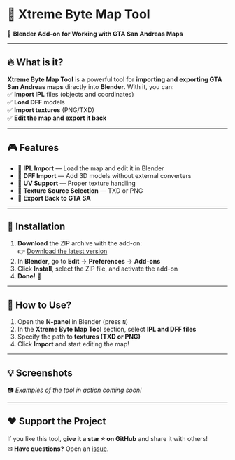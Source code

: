 # 📌 Xtreme Byte Map Tool
🚀 **Blender Add-on for Working with GTA San Andreas Maps**

---

## 🔥 What is it?
**Xtreme Byte Map Tool** is a powerful tool for **importing and exporting GTA San Andreas maps** directly into **Blender**. With it, you can:  
✅ **Import IPL** files (objects and coordinates)  
✅ **Load DFF** models  
✅ **Import textures** (PNG/TXD)  
✅ **Edit the map and export it back**

---

## 🎮 Features
- 🔹 **IPL Import** — Load the map and edit it in Blender  
- 🔹 **DFF Import** — Add 3D models without external converters  
- 🔹 **UV Support** — Proper texture handling  
- 🔹 **Texture Source Selection** — TXD or PNG  
- 🔹 **Export Back to GTA SA**

---

## 🔧 Installation
1. **Download** the ZIP archive with the add-on:  
   👉 [Download the latest version](https://github.com/XtremeByteGta/Xtreme-Byte-Map-Tool/archive/refs/heads/main.zip)  
2. In **Blender**, go to **Edit** → **Preferences** → **Add-ons**  
3. Click **Install**, select the ZIP file, and activate the add-on  
4. **Done!** 🎉

---

## 🚀 How to Use?
1. Open the **N-panel** in Blender (press `N`)  
2. In the **Xtreme Byte Map Tool** section, select **IPL and DFF files**  
3. Specify the path to **textures (TXD or PNG)**  
4. Click **Import** and start editing the map!

---

## 💡 Screenshots
📷 *Examples of the tool in action coming soon!*

---

## ❤️ Support the Project
If you like this tool, **give it a star ⭐ on GitHub** and share it with others!  
✉ **Have questions?** Open an [issue](https://github.com/XtremeByteGta/Xtreme-Byte-Map-Tool/issues).
